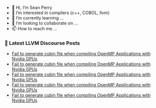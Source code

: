 - 👋 Hi, I’m Sean Perry
- 👀 I’m interested in compilers (c++, COBOL, llvm)
- 🌱 I’m currently learning ...
- 💞️ I’m looking to collaborate on ...
- 📫 How to reach me ...

<!---
s66perry/s66perry is a ✨ special ✨ repository because its `README.md` (this file) appears on your GitHub profile.
You can click the Preview link to take a look at your changes.
--->
### 📕 Latest LLVM Discourse Posts

<!-- DISCOURSE-LLVM:START -->
- [Fail to generate cubin file when compiling OpenMP Applications with Nvidia GPUs](https://llvm.discourse.group/t/fail-to-generate-cubin-file-when-compiling-openmp-applications-with-nvidia-gpus/5839/13)
- [Fail to generate cubin file when compiling OpenMP Applications with Nvidia GPUs](https://llvm.discourse.group/t/fail-to-generate-cubin-file-when-compiling-openmp-applications-with-nvidia-gpus/5839/12)
- [Fail to generate cubin file when compiling OpenMP Applications with Nvidia GPUs](https://llvm.discourse.group/t/fail-to-generate-cubin-file-when-compiling-openmp-applications-with-nvidia-gpus/5839/11)
- [Fail to generate cubin file when compiling OpenMP Applications with Nvidia GPUs](https://llvm.discourse.group/t/fail-to-generate-cubin-file-when-compiling-openmp-applications-with-nvidia-gpus/5839/10)
- [Fail to generate cubin file when compiling OpenMP Applications with Nvidia GPUs](https://llvm.discourse.group/t/fail-to-generate-cubin-file-when-compiling-openmp-applications-with-nvidia-gpus/5839/9)
<!-- DISCOURSE-LLVM:END -->
